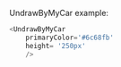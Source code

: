 UndrawByMyCar example:
```js 
<UndrawByMyCar
    primaryColor='#6c68fb'
    height= '250px'
    />
```